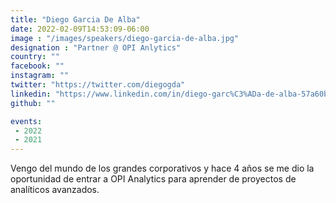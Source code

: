 ```yaml
---
title: "Diego Garcia De Alba"
date: 2022-02-09T14:53:09-06:00
image : "/images/speakers/diego-garcia-de-alba.jpg"
designation : "Partner @ OPI Anlytics"
country: ""
facebook: ""
instagram: ""
twitter: "https://twitter.com/diegogda"
linkedin: "https://www.linkedin.com/in/diego-garc%C3%ADa-de-alba-57a60b22/?originalSubdomain=mx"
github: ""

events:
 - 2022
 - 2021
---
```


Vengo del mundo de los grandes corporativos y hace 4 años se me dio la oportunidad de entrar a OPI Analytics para aprender de proyectos de analíticos avanzados.